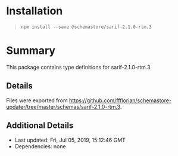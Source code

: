 # Installation
> `npm install --save @schemastore/sarif-2.1.0-rtm.3`

# Summary
This package contains type definitions for sarif-2.1.0-rtm.3.

## Details
Files were exported from https://github.com/ffflorian/schemastore-updater/tree/master/schemas/sarif-2.1.0-rtm.3.

## Additional Details
* Last updated: Fri, Jul 05, 2019, 15:12:46 GMT
* Dependencies: none

